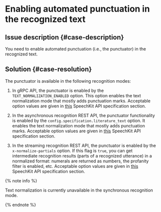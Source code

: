 # Enabling automated punctuation in the recognized text

## Issue description {#case-description}
You need to enable automated punctuation (i.e., the punctuator) in the recognized text.

## Solution {#case-resolution}
The punctuator is available in the following recognition modes:

1. In gRPC API, the punctuator is enabled by the `TEXT_NORMALIZATION_ENABLED` option. This option enables the text normalization mode that mostly adds punctuation marks. Acceptable option values are given in [this](../../../speechkit/stt-v3/api-ref/grpc/stt_service.md#TextNormalizationOptions) SpeechKit API specification section.

2. In the asynchronous recognition REST API, the punctuator functionality is enabled by the `config.specification.literature_text` option. It enables the text normalization mode that mostly adds punctuation marks. Acceptable option values are given in [this](../../../speechkit/stt/api/transcribation-api.md#sendfile-params) SpeechKit API specification section.

3. In the streaming recognition REST API, the punctuator is enabled by the `x-normalize-partials` option. If this flag is `true`, you can get intermediate recognition results (parts of a recognized utterance) in a normalized format: numerals are returned as numbers, the profanity filter is enabled, etc. Acceptable option values are given in [this](../../../speechkit/stt/api/streaming-api.md#additional-settings) SpeechKit API specification section.

{% note info %}

Text normalization is currently unavailable in the synchronous recognition mode.

{% endnote %}